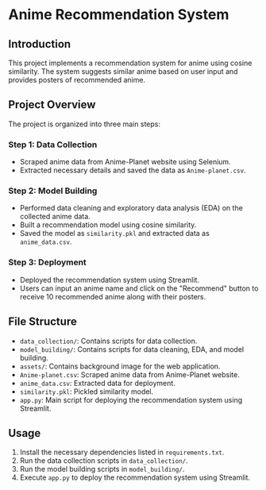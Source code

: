 # Anime Recommendation System

## Introduction
This project implements a recommendation system for anime using cosine similarity. The system suggests similar anime based on user input and provides posters of recommended anime.

## Project Overview
The project is organized into three main steps:

### Step 1: Data Collection
- Scraped anime data from Anime-Planet website using Selenium.
- Extracted necessary details and saved the data as `Anime-planet.csv`.

### Step 2: Model Building
- Performed data cleaning and exploratory data analysis (EDA) on the collected anime data.
- Built a recommendation model using cosine similarity.
- Saved the model as `similarity.pkl` and extracted data as `anime_data.csv`.

### Step 3: Deployment
- Deployed the recommendation system using Streamlit.
- Users can input an anime name and click on the "Recommend" button to receive 10 recommended anime along with their posters.

## File Structure
- `data_collection/`: Contains scripts for data collection.
- `model_building/`: Contains scripts for data cleaning, EDA, and model building.
- `assets/`: Contains background image for the web application.
- `Anime-planet.csv`: Scraped anime data from Anime-Planet website.
- `anime_data.csv`: Extracted data for deployment.
- `similarity.pkl`: Pickled similarity model.
- `app.py`: Main script for deploying the recommendation system using Streamlit.

## Usage
1. Install the necessary dependencies listed in `requirements.txt`.
2. Run the data collection scripts in `data_collection/`.
3. Run the model building scripts in `model_building/`.
4. Execute `app.py` to deploy the recommendation system using Streamlit.
